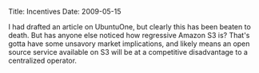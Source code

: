 Title: Incentives
Date: 2009-05-15

I had drafted an article on UbuntuOne, but clearly this has been beaten to
death. But has anyone else noticed how regressive Amazon S3 is? That's gotta
have some unsavory market implications, and likely means an open source
service available on S3 will be at a competitive disadvantage to a centralized
operator.

